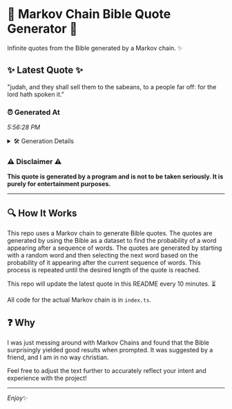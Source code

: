 # 📖 Markov Chain Bible Quote Generator 📖

Infinite quotes from the Bible generated by a Markov chain. ✨

## ✨ Latest Quote ✨
"judah, and they shall sell them to the sabeans, to a people far off: for the lord hath spoken it."

### ⏰ Generated At
*5:56:28 PM*

<details>
    <summary>🛠️ Generation Details</summary>
    <p>
        <strong>🌱 Seed:</strong> judah,<br>
        <strong>🔄 Iterations:</strong> 19<br>
        <strong>📜 Context History:</strong><br>[ judah, ]: and<br>[ judah,, and ]: they<br>[ judah,, and, they ]: shall<br>[ judah,, and, they, shall ]: sell<br>[ judah,, and, they, shall, sell ]: them<br>[ judah,, and, they, shall, sell, them ]: to<br>[ and, they, shall, sell, them, to ]: the<br>[ they, shall, sell, them, to, the ]: sabeans,<br>[ shall, sell, them, to, the, sabeans, ]: to<br>[ sell, them, to, the, sabeans,, to ]: a<br>[ them, to, the, sabeans,, to, a ]: people<br>[ to, the, sabeans,, to, a, people ]: far<br>[ the, sabeans,, to, a, people, far ]: off:<br>[ sabeans,, to, a, people, far, off: ]: for<br>[ to, a, people, far, off:, for ]: the<br>[ a, people, far, off:, for, the ]: lord<br>[ people, far, off:, for, the, lord ]: hath<br>[ far, off:, for, the, lord, hath ]: spoken<br>[ off:, for, the, lord, hath, spoken ]: it.<br>
    </p>
</details>

### ⚠️ Disclaimer ⚠️
**This quote is generated by a program and is not to be taken seriously. It is purely for entertainment purposes.**

---

## 🔍 How It Works

This repo uses a Markov chain to generate Bible quotes. The quotes are generated by using the Bible as a dataset to find the probability of a word appearing after a sequence of words. The quotes are generated by starting with a random word and then selecting the next word based on the probability of it appearing after the current sequence of words. This process is repeated until the desired length of the quote is reached.

This repo will update the latest quote in this README every 10 minutes. ⏳

All code for the actual Markov chain is in `index.ts`.

## ❓ Why

I was just messing around with Markov Chains and found that the Bible surprisingly yielded good results when prompted. 
It was suggested by a friend, and I am in no way christian.

Feel free to adjust the text further to accurately reflect your intent and experience with the project!

---

*Enjoy*✨
